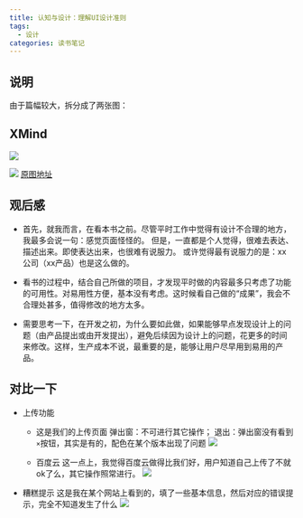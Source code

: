 ```yaml
---
title: 认知与设计：理解UI设计准则
tags:
  - 设计
categories: 读书笔记
---
```


## 说明
由于篇幅较大，拆分成了两张图：

## XMind
![](https://img.ryoma.top/XMind/%E8%AE%A4%E7%9F%A5%E4%B8%8E%E8%AE%BE%E8%AE%A1%E2%80%94%E2%80%94%E7%90%86%E8%A7%A3UI%E8%AE%BE%E8%AE%A1%E5%87%86%E5%88%99-1.png)
<!-- more -->

![](https://img.ryoma.top/XMind/%E8%AE%A4%E7%9F%A5%E4%B8%8E%E8%AE%BE%E8%AE%A1%E2%80%94%E2%80%94%E7%90%86%E8%A7%A3UI%E8%AE%BE%E8%AE%A1%E5%87%86%E5%88%99-2.png)
[原图地址](https://img.ryoma.top/XMind/%E8%AE%A4%E7%9F%A5%E4%B8%8E%E8%AE%BE%E8%AE%A1%E2%80%94%E2%80%94%E7%90%86%E8%A7%A3UI%E8%AE%BE%E8%AE%A1%E5%87%86%E5%88%99.svg)

## 观后感
- 首先，就我而言，在看本书之前。尽管平时工作中觉得有设计不合理的地方，我最多会说一句：感觉页面怪怪的。
但是，一直都是个人觉得，很难去表达、描述出来。即使表达出来，也很难有说服力。
或许觉得最有说服力的是：xx公司（xx产品）也是这么做的。

- 看书的过程中，结合自己所做的项目，才发现平时做的内容最多只考虑了功能的可用性。对易用性方便，基本没有考虑。这时候看自己做的“成果”，我会不合理处甚多，值得修改的地方太多。

- 需要思考一下，在开发之初，为什么要如此做，如果能够早点发现设计上的问题（由产品提出或由开发提出），避免后续因为设计上的问题，花更多的时间来修改。这样，生产成本不说，最重要的是，能够让用户尽早用到易用的产品。

## 对比一下
- 上传功能
  - 这是我们的上传页面
    弹出窗：不可进行其它操作；
    退出：弹出窗没有看到`×`按钮，其实是有的，配色在某个版本出现了问题
    ![](https://img.ryoma.top/Book/JeffJohnson/2.png)

  - 百度云
    这一点上，我觉得百度云做得比我们好，用户知道自己上传了不就ok了么，其它操作照常进行。
  ![](https://img.ryoma.top/Book/JeffJohnson/3.png)

- 糟糕提示
这是我在某个网站上看到的，填了一些基本信息，然后对应的错误提示，完全不知道发生了什么
![](https://img.ryoma.top/Book/JeffJohnson/4.png)